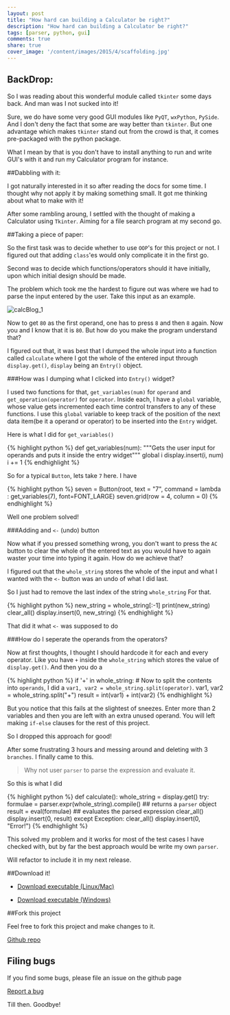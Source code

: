 ```yaml
---
layout: post
title: "How hard can building a Calculator be right?"
description: "How hard can building a Calculator be right?"
tags: [parser, python, gui]
comments: true
share: true
cover_image: '/content/images/2015/4/scaffolding.jpg'
---
```


## BackDrop: 

So I was reading about this wonderful module called `tkinter` some days back. And man was I not sucked into it!

Sure, we do have some very good GUI modules like `PyQT`, `wxPython`, `PySide`. And I don't deny the fact that some are way better than `tkinter`. But one advantage which makes `tkinter` stand out from the crowd is that, it comes pre-packaged with the python package. 

What I mean by that is you don't have to install anything to run and write GUI's with it and run my Calculator program for instance.

##Dabbling with it:

I got naturally interested in it so after reading the docs for some time. I thought why not apply it by making something small. It got me thinking about what to make with it!

After some rambling aroung, I settled with the thought of making a Calculator using `Tkinter`. Aiming for a file search program at my second go.

##Taking a piece of paper:

So the first task was to decide whether to use `OOP`'s for this project or not. I figured out that adding `class`'es would only complicate it in the first go. 

Second was to decide which functions/operators should it have initially, upon which initial design should be made.

The problem which took me the hardest to figure out was where we had to parse the input entered by the user. 
Take this input as an example. 

![calcBlog_1](https://raw.githubusercontent.com/prodicus/prodicus.github.io/master/images/calcBlog_1.jpg)

Now to get `80` as the first operand, one has to press `8` and then `8` again. Now you and I know that it is `80`. But how do you make the program understand that?

I figured out that, it was best that I dumped the whole input into a function called `calculate` where I got the whole of the entered input through `display.get()`, `display` being an `Entry()` object.

###How was I dumping what I clicked into `Entry()` widget? 

I used two functions for that, `get_variables(num)` for `operand` and `get_operation(operator)` for `operator`. Inside each, I have a `global` variable, whose value gets incremented each time control transfers to any of these functions. I use this `global` variable to keep track of the position of the next data item(be it a operand or operator) to be inserted into the `Entry` widget.

Here is what I did for `get_variables()`

{% highlight python %}
def get_variables(num):
    """Gets the user input for operands and puts it inside the entry widget"""
    global i
    display.insert(i, num)
    i += 1
{% endhighlight %}

So for a typical `Button`, lets take `7` here. I have 

{% highlight python %}
seven = Button(root, text = "7", command = lambda : get_variables(7), font=FONT_LARGE)
seven.grid(row = 4, column = 0)
{% endhighlight %}


Well one problem solved!

###Adding and `<-` (undo) button

Now what if you pressed something wrong, you don't want to press the `AC` button to clear the whole of the entered text as you would have to again waster your time into typing it again. How do we achieve that?

I figured out that the `whole_string` stores the whole of the input and what I wanted with the `<-` button was an undo of what I did last. 

So I just had to remove the last index of the string `whole_string`
For that.

{% highlight python %}
new_string = whole_string[:-1]
print(new_string)
clear_all()
display.insert(0, new_string)
{% endhighlight %}

That did it what `<-` was supposed to do

###How do I seperate the operands from the operators?

Now at first thoughts, I thought I should hardcode it for each and every operator. Like you have `+` inside the `whole_string` which stores the value of `display.get()`. And then you do a 

{% highlight python %}
if '+' in whole_string:
    # Now to split the contents into `operands`, I did a `var1, var2 = whole_string.split(operator)`. 
    var1, var2 = whole_string.split("+")
    result = int(var1) + int(var2)
{% endhighlight %}

But you notice that this fails at the slightest of sneezes. Enter more than 2 variables and then you are left with an extra unused operand. You will left making `if-else` clauses for the rest of this project. 

So I dropped this approach for good!

After some frustrating 3 hours and messing around and deleting with 3 `branches`. I finally came to this.

>Why not user `parser` to parse the expression and evaluate it.

So this is what I did

{% highlight python %}
def calculate():
    whole_string = display.get()
    try:
        formulae = parser.expr(whole_string).compile()      ## returns a `parser` object
        result = eval(formulae)                             ## evaluates the parsed expression
        clear_all()
        display.insert(0, result)
    except Exception:
        clear_all()
        display.insert(0, "Error!")
{% endhighlight %}

This solved my problem and it works for most of the test cases I have checked with, but by far the best approach would be write my own `parser`. 

Will refactor to include it in my next release.

##Download it!

- <a href="https://github.com/prodicus/pyCalc/releases/download/v1.0/pyCalc_v1" class="btn btn-success">Download executable (Linux/Mac)</a>

- <a href="https://github.com/prodicus/pyCalc/releases/download/v1.0/pyCalc_v1.exe" class="btn btn-success">Download executable (Windows)</a>

##Fork this project

Feel free to fork this project and make changes to it. 

<div markdown="0"><a href="https://github.com/prodicus/pyCalc" class="btn btn-info">Github repo</a></div>

## Filing bugs

If you find some bugs, 
please file an issue on the github page 

<div markdown="0"><a href="https://github.com/prodicus/pyCalc/issues/new" class="btn btn-danger">Report a bug</a></div>

Till then. Goodbye!